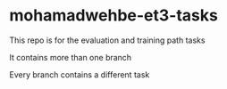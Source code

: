 # mohamadwehbe-et3-tasks
This repo is for the evaluation and training path tasks

It contains more than one branch

Every branch contains a different task
